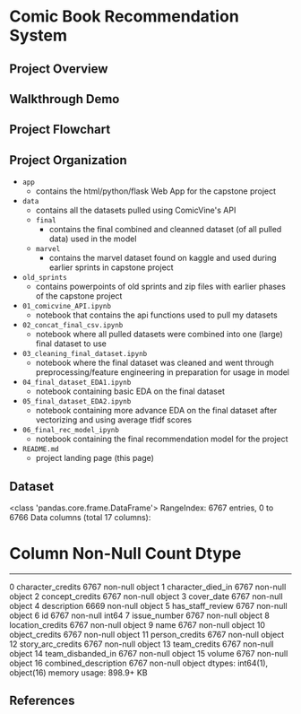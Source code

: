 # Comic Book Recommendation System

## Project Overview


## Walkthrough Demo


## Project Flowchart


## Project Organization
* `app`
  - contains the html/python/flask Web App for the capstone project
* `data`
  - contains all the datasets pulled using ComicVine's API
  - `final`
    - contains the final combined and cleanned dataset (of all pulled data) used in the model
  - `marvel`
    - contains the marvel dataset found on kaggle and used during earlier sprints in capstone project
* `old_sprints`
  - contains powerpoints of old sprints and zip files with earlier phases of the capstone project
* `01_comicvine_API.ipynb`
  - notebook that contains the api functions used to pull my datasets
* `02_concat_final_csv.ipynb`
  - notebook where all pulled datasets were combined into one (large) final dataset to use
* `03_cleaning_final_dataset.ipynb`
  - notebook where the final dataset was cleaned and went through preprocessing/feature engineering in preparation for usage in model
* `04_final_dataset_EDA1.ipynb`
  - notebook containing basic EDA on the final dataset
* `05_final_dataset_EDA2.ipynb`
  - notebook containing more advance EDA on the final dataset after vectorizing and using average tfidf scores
* `06_final_rec_model_ipynb`
  - notebook containing the final recommendation model for the project
* `README.md`
  - project landing page (this page)


## Dataset
<class 'pandas.core.frame.DataFrame'>
RangeIndex: 6767 entries, 0 to 6766
Data columns (total 17 columns):
 #   Column                Non-Null Count  Dtype 
---  ------                --------------  ----- 
 0   character_credits     6767 non-null   object
 1   character_died_in     6767 non-null   object
 2   concept_credits       6767 non-null   object
 3   cover_date            6767 non-null   object
 4   description           6669 non-null   object
 5   has_staff_review      6767 non-null   object
 6   id                    6767 non-null   int64 
 7   issue_number          6767 non-null   object
 8   location_credits      6767 non-null   object
 9   name                  6767 non-null   object
 10  object_credits        6767 non-null   object
 11  person_credits        6767 non-null   object
 12  story_arc_credits     6767 non-null   object
 13  team_credits          6767 non-null   object
 14  team_disbanded_in     6767 non-null   object
 15  volume                6767 non-null   object
 16  combined_description  6767 non-null   object
dtypes: int64(1), object(16)
memory usage: 898.9+ KB



## References





